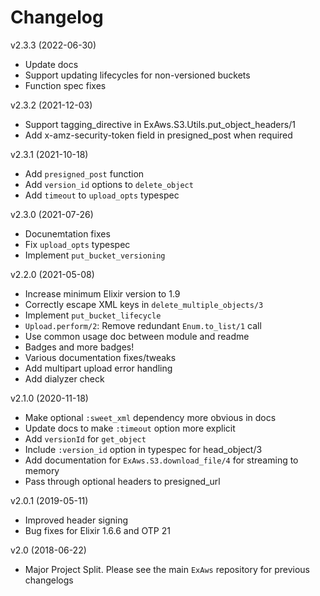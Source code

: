# Changelog

v2.3.3 (2022-06-30)

- Update docs
- Support updating lifecycles for non-versioned buckets
- Function spec fixes

v2.3.2 (2021-12-03)
- Support tagging_directive in ExAws.S3.Utils.put_object_headers/1
- Add x-amz-security-token field in presigned_post when required

v2.3.1 (2021-10-18)

- Add `presigned_post` function
- Add `version_id` options to `delete_object`
- Add `timeout` to `upload_opts` typespec

v2.3.0 (2021-07-26)

- Docunemtation fixes
- Fix `upload_opts` typespec
- Implement `put_bucket_versioning`

v2.2.0 (2021-05-08)

- Increase minimum Elixir version to 1.9
- Correctly escape XML keys in `delete_multiple_objects/3`
- Implement `put_bucket_lifecycle`
- `Upload.perform/2`: Remove redundant `Enum.to_list/1` call
- Use common usage doc between module and readme
- Badges and more badges!
- Various documentation fixes/tweaks
- Add multipart upload error handling
- Add dialyzer check

v2.1.0 (2020-11-18)

- Make optional `:sweet_xml` dependency more obvious in docs
- Update docs to make `:timeout` option more explicit
- Add `versionId` for `get_object`
- Include `:version_id` option in typespec for head_object/3
- Add documentation for `ExAws.S3.download_file/4` for streaming to memory
- Pass through optional headers to presigned_url

v2.0.1 (2019-05-11)

- Improved header signing
- Bug fixes for Elixir 1.6.6 and OTP 21

v2.0 (2018-06-22)

- Major Project Split. Please see the main `ExAws` repository for previous changelogs
